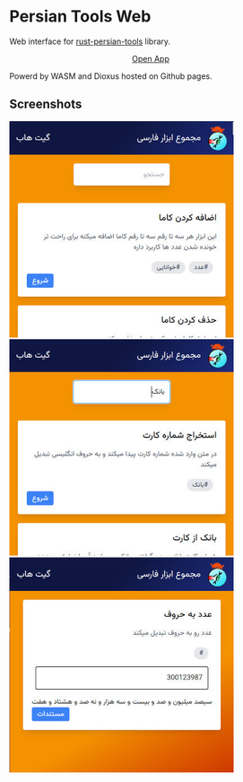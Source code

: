 # Persian Tools Web

Web interface for [rust-persian-tools](https://github.com/persian-tools/rust-persian-tools) library.

[<center>Open App</center>](https://ali77gh.github.io/PersianToolsWeb/)

Powerd by WASM and Dioxus hosted on Github pages.

## Screenshots

<img src="./screenshot1.jpg"></img>
<img src="./screenshot2.jpg"></img>
<img src="./screenshot3.jpg"></img>